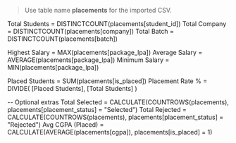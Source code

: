 > Use table name **placements** for the imported CSV.

Total Students = DISTINCTCOUNT(placements[student_id])
Total Company = DISTINCTCOUNT(placements[company])
Total Batch = DISTINCTCOUNT(placements[batch])

Highest Salary = MAX(placements[package_lpa])
Average Salary = AVERAGE(placements[package_lpa])
Minimum Salary = MIN(placements[package_lpa])

Placed Students = SUM(placements[is_placed])
Placement Rate % = DIVIDE( [Placed Students], [Total Students] )

-- Optional extras
Total Selected = CALCULATE(COUNTROWS(placements), placements[placement_status] = "Selected")
Total Rejected = CALCULATE(COUNTROWS(placements), placements[placement_status] = "Rejected")
Avg CGPA (Placed) = CALCULATE(AVERAGE(placements[cgpa]), placements[is_placed] = 1)
